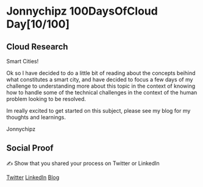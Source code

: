 <!-- This is a template you can use for quick progress days. It removes a lot of the steps we encourage you to share in the longer template 000-DAY-ARTICLE-LONG-TEMPLATE.MD-->

# Jonnychipz 100DaysOfCloud Day[10/100]

## Cloud Research

Smart Cities!

Ok so I have decided to do a little  bit of reading about the concepts beihind what constitutes a smart city, and have decided to focus a few days of my challenge to understanding more about this topic in the context of knowing how to handle some of the technical challenges in the context of the human problem looking to be resolved.

Im really excited to get started on this subject, please see my blog for my thoughts and learnings.

Jonnychipz

## Social Proof

✍️ Show that you shared your process on Twitter or LinkedIn

[Twitter](https://twitter.com/jonnychipz/status/1301606652379041792)
[LinkedIn](https://www.linkedin.com/posts/japlunn_day10100-100daysofcloud-jonnychipz-activity-6707372340868587520-FpIH)
[Blog](https://jonnychipz.com/2020/09/03/day10-100-100daysofcloud-jonnychipz-smart-cities-intro/)
